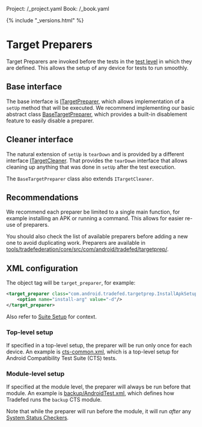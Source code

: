 Project: /_project.yaml
Book: /_book.yaml

{% include "_versions.html" %}

<!--
  Copyright 2019 The Android Open Source Project

  Licensed under the Apache License, Version 2.0 (the "License");
  you may not use this file except in compliance with the License.
  You may obtain a copy of the License at

      http://www.apache.org/licenses/LICENSE-2.0

  Unless required by applicable law or agreed to in writing, software
  distributed under the License is distributed on an "AS IS" BASIS,
  WITHOUT WARRANTIES OR CONDITIONS OF ANY KIND, either express or implied.
  See the License for the specific language governing permissions and
  limitations under the License.
-->

# Target Preparers

Target Preparers are invoked before the tests in the
[test level](/devices/tech/test_infra/tradefed/testing/through-suite/setup#definitions)
in which they are defined. This allows the setup of any device for tests to run
smoothly.

## Base interface

The base interface is
[ITargetPreparer](https://android.googlesource.com/platform/tools/tradefederation/+/refs/heads/master/src/com/android/tradefed/targetprep/ITargetPreparer.java),
which allows implementation of a `setUp` method that will be executed. We
recommend implementing our basic abstract class
[BaseTargetPreparer](https://android.googlesource.com/platform/tools/tradefederation/+/refs/heads/master/src/com/android/tradefed/targetprep/BaseTargetPreparer.java),
which provides a built-in disablement feature to easily disable a preparer.

## Cleaner interface

The natural extension of `setUp` is `tearDown` and is provided by a different
interface
[ITargetCleaner](https://android.googlesource.com/platform/tools/tradefederation/+/refs/heads/master/src/com/android/tradefed/targetprep/ITargetCleaner.java). That provides the `tearDown` interface
that allows cleaning up anything that was done in `setUp` after the test
execution.

The `BaseTargetPreparer` class also extends `ITargetCleaner`.

## Recommendations

We recommend each preparer be limited to a single main function, for example
installing an APK or running a command. This allows for easier re-use of
preparers.

You should also check the list of available preparers before adding a new one to
avoid duplicating work. Preparers are available in [tools/tradefederation/core/src/com/android/tradefed/targetprep/](https://android.googlesource.com/platform/tools/tradefederation/+/refs/heads/master/src/com/android/tradefed/targetprep/).

## XML configuration

The object tag will be `target_preparer`, for example:

```xml
<target_preparer class="com.android.tradefed.targetprep.InstallApkSetup">
    <option name="install-arg" value="-d"/>
</target_preparer>
```

Also refer to
[Suite Setup](/devices/tech/test_infra/tradefed/testing/through-suite/setup)
for context.

### Top-level setup

If specified in a top-level setup, the preparer will be run only once for each
device. An example is
[cts-common.xml](https://android.googlesource.com/platform/test/suite_harness/+/refs/heads/master/tools/cts-tradefed/res/config/cts-common.xml),
which is a top-level setup for Android Compatibility Test Suite (CTS) tests.

### Module-level setup

If specified at the module level, the preparer will always be run before that
module. An example is
[backup/AndroidTest.xml](https://android.googlesource.com/platform/cts/+/refs/heads/master/tests/backup/AndroidTest.xml),
which defines how Tradefed runs the `backup` CTS module.

Note that while the preparer will run before the module, it will run *after* any
[System Status Checkers](/devices/tech/test_infra/tradefed/testing/through-suite/system-status-checker).

